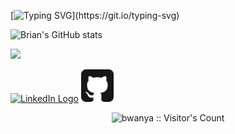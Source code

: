 [![Typing SVG](https://readme-typing-svg.demolab.com?font=Fira+Code&weight=700&pause=1000&color=3CF756&width=435&lines=Hello+there!+%F0%9F%91%8B%F0%9F%8F%BE+;Welcome+to+my+profile...;I+am+a+bioinformatician...;Check+out+my+journey!)](https://git.io/typing-svg)

![Brian's GitHub stats](https://github-readme-stats.vercel.app/api?username=bwanya&show_icons=true&theme=blue-green&hide_border=true&hide_title=true)



![](https://komarev.com/ghpvc/?username=bwanya&color=green)


<a href="https://www.linkedin.com/in/Bwanya Brian/">
 <img width="50px" alt="LinkedIn Logo" src="https://cdn-icons-png.flaticon.com/512/174/174857.png" /></a>

 <a href="https://github.com/bwanya">
 <img width="52px" alt="GitHub Logo" src="https://github.com/edent/SuperTinyIcons/blob/master/images/svg/github.svg"></a>
  
<p align="center"><img src="https://profile-counter.glitch.me/{bwanya}/count.svg" alt="bwanya :: Visitor's Count" /></p>
